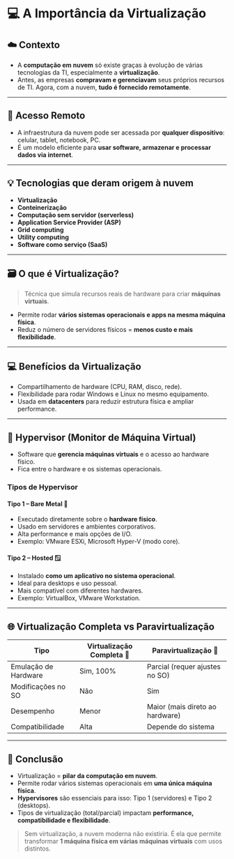 # &#x1F4BB; A Importância da Virtualização

## &#x2601;&#xFE0F; Contexto
- A **computação em nuvem** só existe graças à evolução de várias tecnologias da TI, especialmente a **virtualização**.
- Antes, as empresas **compravam e gerenciavam** seus próprios recursos de TI. Agora, com a nuvem, **tudo é fornecido remotamente**.

---

## &#x1F4F6; Acesso Remoto
- A infraestrutura da nuvem pode ser acessada por **qualquer dispositivo**: celular, tablet, notebook, PC.
- É um modelo eficiente para **usar software, armazenar e processar dados via internet**.

---

## &#x1F4A1; Tecnologias que deram origem à nuvem
- **Virtualização**
- **Conteinerização**
- **Computação sem servidor (serverless)**
- **Application Service Provider (ASP)**
- **Grid computing**
- **Utility computing**
- **Software como serviço (SaaS)**

---

## &#x1F5C3;&#xFE0F; O que é Virtualização?
> Técnica que simula recursos reais de hardware para criar **máquinas virtuais**.

- Permite rodar **vários sistemas operacionais e apps na mesma máquina física**.
- Reduz o número de servidores físicos = **menos custo e mais flexibilidade**.

---

## &#x1F4BB; Benefícios da Virtualização
- Compartilhamento de hardware (CPU, RAM, disco, rede).
- Flexibilidade para rodar Windows e Linux no mesmo equipamento.
- Usada em **datacenters** para reduzir estrutura física e ampliar performance.

---

## &#x1F527; Hypervisor (Monitor de Máquina Virtual)
- Software que **gerencia máquinas virtuais** e o acesso ao hardware físico.
- Fica entre o hardware e os sistemas operacionais.

### Tipos de Hypervisor

#### Tipo 1 – Bare Metal 🧱
- Executado diretamente sobre o **hardware físico**.
- Usado em servidores e ambientes corporativos.
- Alta performance e mais opções de I/O.
- Exemplo: VMware ESXi, Microsoft Hyper-V (modo core).

#### Tipo 2 – Hosted 🪟
- Instalado **como um aplicativo no sistema operacional**.
- Ideal para desktops e uso pessoal.
- Mais compatível com diferentes hardwares.
- Exemplo: VirtualBox, VMware Workstation.

---

## &#x1F310; Virtualização Completa vs Paravirtualização

| Tipo                  | Virtualização Completa 🧱 | Paravirtualização &#x1F9F0;     |
|-----------------------|---------------------------|----------------------------------|
| Emulação de Hardware  | Sim, 100%                 | Parcial (requer ajustes no SO)   |
| Modificações no SO    | Não                       | Sim                              |
| Desempenho            | Menor                     | Maior (mais direto ao hardware)  |
| Compatibilidade       | Alta                      | Depende do sistema               |

---

## &#x1F4DD; Conclusão

- Virtualização = **pilar da computação em nuvem**.
- Permite rodar vários sistemas operacionais em **uma única máquina física**.
- **Hypervisores** são essenciais para isso: Tipo 1 (servidores) e Tipo 2 (desktops).
- Tipos de virtualização (total/parcial) impactam **performance, compatibilidade e flexibilidade**.

> Sem virtualização, a nuvem moderna não existiria. É ela que permite transformar **1 máquina física em várias máquinas virtuais** com usos distintos.

